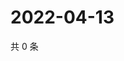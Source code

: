 # 2022-04-13

共 0 条

<!-- BEGIN WEIBO -->
<!-- 最后更新时间 Wed Apr 13 2022 12:06:25 GMT+0800 (China Standard Time) -->

<!-- END WEIBO -->
